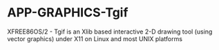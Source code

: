APP-GRAPHICS-Tgif
=================

XFREE86OS/2 - Tgif is an Xlib based interactive 2-D drawing tool (using vector graphics) under X11 on Linux and most UNIX platforms 
